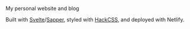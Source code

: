 My personal website and blog

Built with [Svelte](https://github.com/sveltejs/svelte)/[Sapper](https://github.com/sveltejs/sapper), styled with [HackCSS](https://github.com/egoist/hack), and deployed with Netlify.
